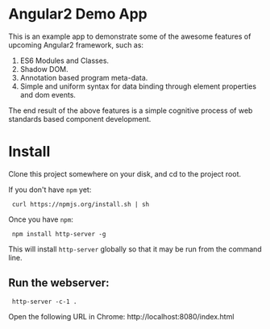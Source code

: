 # Angular2 Demo App

This is an example app to demonstrate some of the awesome features of upcoming
Angular2 framework, such as:
 1. ES6 Modules and Classes.
 2. Shadow DOM.
 3. Annotation based program meta-data.
 4. Simple and uniform syntax for data binding through element properties and
  dom events.

The end result of the above features is a simple cognitive process of web
standards based component development.

# Install

Clone this project somewhere on your disk, and cd to the project root.

If you don't have `npm` yet:

     curl https://npmjs.org/install.sh | sh

Once you have `npm`:

     npm install http-server -g

This will install `http-server` globally so that it may be run from the command line.

## Run the webserver:

     http-server -c-1 .

Open the following URL in Chrome:
http://localhost:8080/index.html


